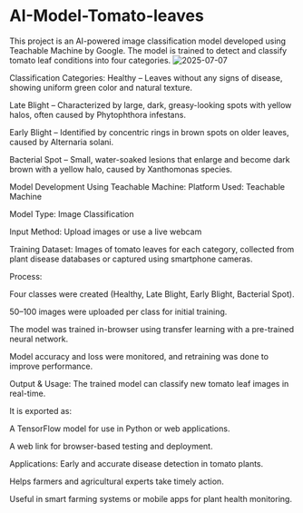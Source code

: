# AI-Model-Tomato-leaves
This project is an AI-powered image classification model developed using Teachable Machine by Google. The model is trained to detect and classify tomato leaf conditions into four categories.
![2025-07-07](https://github.com/user-attachments/assets/c73c70a1-3cb3-4fdb-93f6-13f99e2bf1b9)

Classification Categories:
Healthy –
Leaves without any signs of disease, showing uniform green color and natural texture.

Late Blight –
Characterized by large, dark, greasy-looking spots with yellow halos, often caused by Phytophthora infestans.

Early Blight –
Identified by concentric rings in brown spots on older leaves, caused by Alternaria solani.

Bacterial Spot –
Small, water-soaked lesions that enlarge and become dark brown with a yellow halo, caused by Xanthomonas species.

Model Development Using Teachable Machine:
Platform Used: Teachable Machine

Model Type: Image Classification

Input Method: Upload images or use a live webcam

Training Dataset: Images of tomato leaves for each category, collected from plant disease databases or captured using smartphone cameras.

Process:

Four classes were created (Healthy, Late Blight, Early Blight, Bacterial Spot).

50–100 images were uploaded per class for initial training.

The model was trained in-browser using transfer learning with a pre-trained neural network.

Model accuracy and loss were monitored, and retraining was done to improve performance.

Output & Usage:
The trained model can classify new tomato leaf images in real-time.

It is exported as:

A TensorFlow model for use in Python or web applications.

A web link for browser-based testing and deployment.

Applications:
Early and accurate disease detection in tomato plants.

Helps farmers and agricultural experts take timely action.

Useful in smart farming systems or mobile apps for plant health monitoring.

